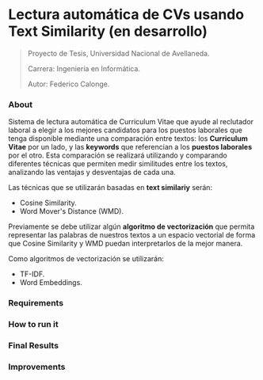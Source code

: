 # Lectura automática de CVs usando Text Similarity (en desarrollo)

>Proyecto de Tesis, Universidad Nacional de Avellaneda.
>
>Carrera: Ingeniería en Informática.
>
>Autor: Federico Calonge.

### About
Sistema de lectura automática de Curriculum Vitae que ayude al reclutador laboral a elegir a los mejores candidatos para los puestos laborales que tenga disponible mediante una comparación entre textos: los **Curriculum Vitae** por un lado, y las **keywords** que referencian a los **puestos laborales** por el otro.
Esta comparación se realizará utilizando y comparando diferentes técnicas que permiten medir similitudes entre los textos, analizando las ventajas y desventajas de cada una. 

Las técnicas que se utilizarán basadas en **text similariy** serán: 
* Cosine Similarity.
* Word Mover's Distance (WMD).

Previamente se debe utilizar algún **algoritmo de vectorización** que permita representar las palabras de nuestros textos a un espacio vectorial de forma que Cosine Similarity y WMD puedan interpretarlos de la mejor manera. 

Como algoritmos de vectorización se utilizarán:
* TF-IDF.
* Word Embeddings.

### Requirements

### How to run it

### Final Results

### Improvements
